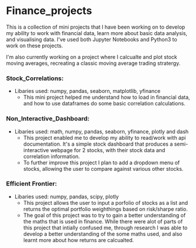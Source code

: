 # Finance_projects

This is a collection of mini projects that I have been working on to develop my ability to work with financial data, learn more about basic data analysis, and visualising data. I've used both Jupyter Notebooks and Python3 to work on these projects.

I'm also currently working on a project where I calcualte and plot stock moving averages, recreating a classic moving average trading stratergy.

### Stock_Correlations:
- Libaries used: numpy, pandas, seaborn, matplotlib, yfinance
  - This mini project helped me understand how to load in financial data, and how to use dataframes do some basic correlation calculations.

### Non_Interactive_Dashboard:
- Libaries used: math, numpy, pandas, seaborn, yfinance, plotly and dash
  -  This project enabled me to develop my ability to read/work with api documentation. It's a simple stock dashboard that produces a semi-interactive webpage for 2 stocks, with their stock data and correlation information.
  -   To further improve this project I plan to add a dropdown menu of stocks, allowing the user to compare against various other stocks.

### Efficient Frontier:
- Libaries used: numpy, pandas, scipy, plotly
  -  This project allows the user to input a porfolio of stocks as a list and returns the optimal portfolio weighthings based on risk/sharpe ratio.
  -  The goal of this project was to try to gain a better understanding of the maths that is used in finance. While there were alot of parts of this project that intially confused me, through research I was able to develop a better understanding of the some maths used, and also learnt more about how returns are calcualted.
